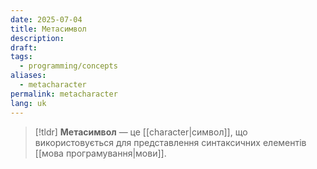```yaml
---
date: 2025-07-04
title: Метасимвол
description: 
draft: 
tags:
  - programming/concepts
aliases:
  - metacharacter
permalink: metacharacter
lang: uk
---
```


> [!tldr]
> **Метасимвол** — це [[character|символ]], що використовується для представлення синтаксичних елементів [[мова програмування|мови]].

